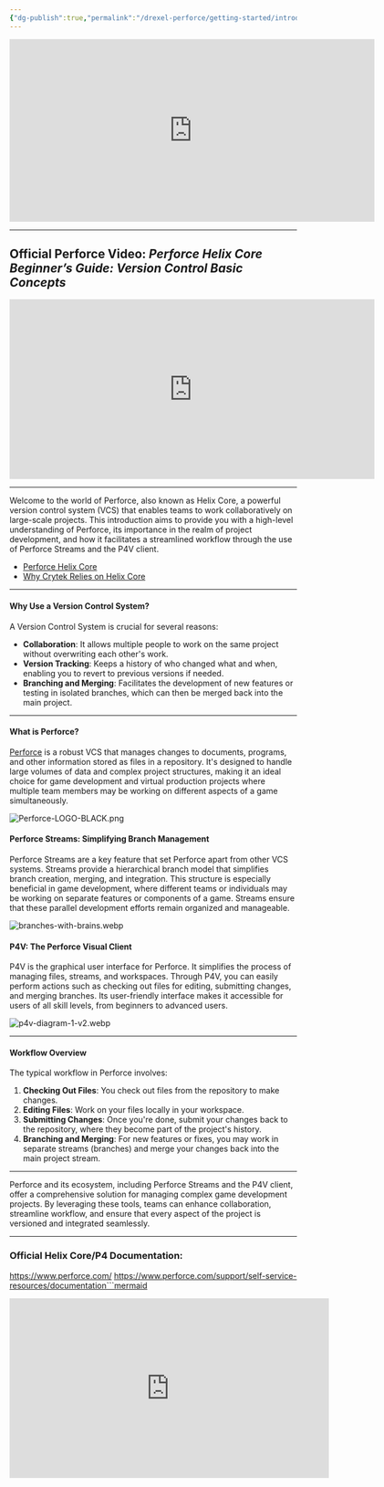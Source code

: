 ```yaml
---
{"dg-publish":true,"permalink":"/drexel-perforce/getting-started/introduction-to-perforce/","noteIcon":""}
---
```



<iframe src="https://1drv.ms/v/s!AqQzGx8l4o2wk-sx5PcRjhzcrC2cgQ?embed=1" width="640" height="320" frameborder="0" scrolling="no" allowfullscreen></iframe>

---

## Official Perforce Video: *Perforce Helix Core Beginner’s Guide: Version Control Basic Concepts*

<iframe width="640" height="315" src="https://www.youtube.com/embed/jIQEjDiSe0g?si=5RTLpqARFoOdq7fb" title="YouTube video player" frameborder="0" allow="accelerometer; autoplay; clipboard-write; encrypted-media; gyroscope; picture-in-picture; web-share" referrerpolicy="strict-origin-when-cross-origin" allowfullscreen></iframe>

---

Welcome to the world of Perforce, also known as Helix Core, a powerful version control system (VCS) that enables teams to work collaboratively on large-scale projects. This introduction aims to provide you with a high-level understanding of Perforce, its importance in the realm of project development, and how it facilitates a streamlined workflow through the use of Perforce Streams and the P4V client.
- [Perforce Helix Core](https://www.perforce.com/products/helix-core)
- [Why Crytek Relies on Helix Core](https://www.perforce.com/customers/case-studies/vcs/crytek)

---
#### Why Use a Version Control System?

A Version Control System is crucial for several reasons:

- **Collaboration**: It allows multiple people to work on the same project without overwriting each other's work.
- **Version Tracking**: Keeps a history of who changed what and when, enabling you to revert to previous versions if needed.
- **Branching and Merging**: Facilitates the development of new features or testing in isolated branches, which can then be merged back into the main project.

---
#### What is Perforce?

[Perforce](https://www.perforce.com/products/helix-core) is a robust VCS that manages changes to documents, programs, and other information stored as files in a repository. It's designed to handle large volumes of data and complex project structures, making it an ideal choice for game development and virtual production projects where multiple team members may be working on different aspects of a game simultaneously.

![Perforce-LOGO-BLACK.png](/img/user/Drexel%20Perforce/All%20Media/Perforce-LOGO-BLACK.png)



#### Perforce Streams: Simplifying Branch Management

Perforce Streams are a key feature that set Perforce apart from other VCS systems. Streams provide a hierarchical branch model that simplifies branch creation, merging, and integration. This structure is especially beneficial in game development, where different teams or individuals may be working on separate features or components of a game. Streams ensure that these parallel development efforts remain organized and manageable.

![branches-with-brains.webp](/img/user/Drexel%20Perforce/All%20Media/branches-with-brains.webp)


#### P4V: The Perforce Visual Client

P4V is the graphical user interface for Perforce. It simplifies the process of managing files, streams, and workspaces. Through P4V, you can easily perform actions such as checking out files for editing, submitting changes, and merging branches. Its user-friendly interface makes it accessible for users of all skill levels, from beginners to advanced users.

![p4v-diagram-1-v2.webp](/img/user/Drexel%20Perforce/All%20Media/p4v-diagram-1-v2.webp)

---
#### Workflow Overview

The typical workflow in Perforce involves:

1. **Checking Out Files**: You check out files from the repository to make changes.
2. **Editing Files**: Work on your files locally in your workspace.
3. **Submitting Changes**: Once you're done, submit your changes back to the repository, where they become part of the project's history.
4. **Branching and Merging**: For new features or fixes, you may work in separate streams (branches) and merge your changes back into the main project stream.

---

Perforce and its ecosystem, including Perforce Streams and the P4V client, offer a comprehensive solution for managing complex game development projects. By leveraging these tools, teams can enhance collaboration, streamline workflow, and ensure that every aspect of the project is versioned and integrated seamlessly.

---
### Official Helix Core/P4 Documentation:

https://www.perforce.com/
https://www.perforce.com/support/self-service-resources/documentation```mermaid

<iframe width="560" height="315" src="https://www.youtube.com/embed/jIQEjDiSe0g?si=5RTLpqARFoOdq7fb" title="YouTube video player" frameborder="0" allow="accelerometer; autoplay; clipboard-write; encrypted-media; gyroscope; picture-in-picture; web-share" referrerpolicy="strict-origin-when-cross-origin" allowfullscreen></iframe>